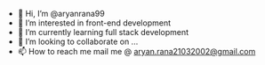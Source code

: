 - 👋 Hi, I’m @aryanrana99
- 👀 I’m interested in front-end development
- 🌱 I’m currently learning full stack development
- 💞️ I’m looking to collaborate on ...
- 📫 How to reach me mail me @ aryan.rana21032002@gmail.com

<!---
aryanrana99/aryanrana99 is a ✨ special ✨ repository because its `README.md` (this file) appears on your GitHub profile.
You can click the Preview link to take a look at your changes.
--->
